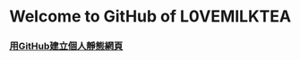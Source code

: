 Welcome to GitHub of L0VEMILKTEA
======================================




### [用GitHub建立個人靜態網頁][1]

[1]: https://l0vemilktea.serveblog.net/